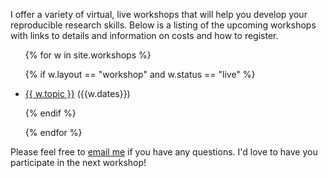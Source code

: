 <p>I offer a variety of virtual, live workshops that will help you develop your reproducible research skills. Below is a listing of the upcoming workshops with links to details and information on costs and how to register.</p>

<ul>

{% for w in site.workshops %}

{% if w.layout == "workshop" and w.status == "live" %}
<li>
<p><a href="{{w.url}}">{{ w.topic }}</a> ({{w.dates}})</p>
</li>
{% endif %}

{% endfor %}
</ul>

<p>Please feel free to <a href="mailto:pat@riffomonas.org">email me</a> if you have any questions. I'd love to have you participate in the next workshop!</p>

